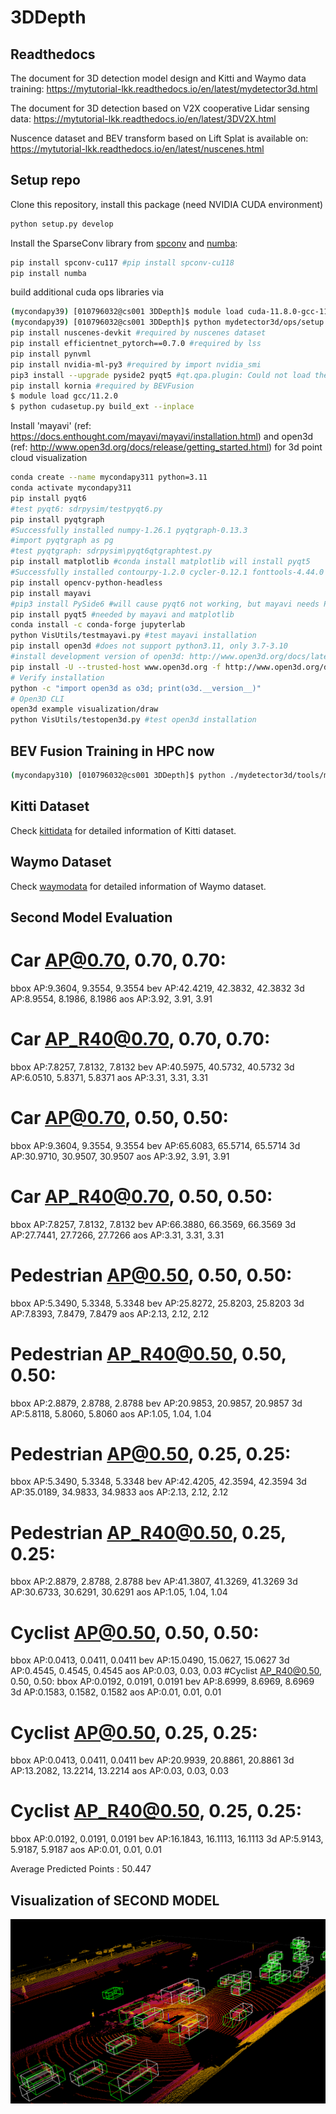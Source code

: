 # 3DDepth
## Readthedocs

The document for 3D detection model design and Kitti and Waymo data training: https://mytutorial-lkk.readthedocs.io/en/latest/mydetector3d.html

The document for 3D detection based on V2X cooperative Lidar sensing data: https://mytutorial-lkk.readthedocs.io/en/latest/3DV2X.html

Nuscence dataset and BEV transform based on Lift Splat is available on: https://mytutorial-lkk.readthedocs.io/en/latest/nuscenes.html

## Setup repo
Clone this repository, install this package (need NVIDIA CUDA environment)
```bash
python setup.py develop
```

Install the SparseConv library from [spconv](https://github.com/traveller59/spconv) and [numba](https://numba.pydata.org/numba-doc/latest/user/installing.html):
```bash
pip install spconv-cu117 #pip install spconv-cu118
pip install numba
```

build additional cuda ops libraries via
```bash
(mycondapy39) [010796032@cs001 3DDepth]$ module load cuda-11.8.0-gcc-11.2.0-5tlywx3 #should match pytorch cuda version
(mycondapy39) [010796032@cs001 3DDepth]$ python mydetector3d/ops/setup.py build_ext --inplace
pip install nuscenes-devkit #required by nuscenes dataset
pip install efficientnet_pytorch==0.7.0 #required by lss
pip install pynvml
pip install nvidia-ml-py3 #required by import nvidia_smi
pip3 install --upgrade pyside2 pyqt5 #qt.qpa.plugin: Could not load the Qt platform plugin "xcb"
pip install kornia #required by BEVFusion
$ module load gcc/11.2.0
$ python cudasetup.py build_ext --inplace
```

Install 'mayavi' (ref: https://docs.enthought.com/mayavi/mayavi/installation.html) and open3d (ref: http://www.open3d.org/docs/release/getting_started.html) for 3d point cloud visualization
```bash
conda create --name mycondapy311 python=3.11
conda activate mycondapy311
pip install pyqt6
#test pyqt6: sdrpysim/testpyqt6.py
pip install pyqtgraph
#Successfully installed numpy-1.26.1 pyqtgraph-0.13.3
#import pyqtgraph as pg
#test pyqtgraph: sdrpysim\pyqt6qtgraphtest.py
pip install matplotlib #conda install matplotlib will install pyqt5
#Successfully installed contourpy-1.2.0 cycler-0.12.1 fonttools-4.44.0 kiwisolver-1.4.5 matplotlib-3.8.1 packaging-23.2 pillow-10.1.0 pyparsing-3.1.1 python-dateutil-2.8.2 six-1.16.0
pip install opencv-python-headless
pip install mayavi
#pip3 install PySide6 #will cause pyqt6 not working, but mayavi needs PySide6
pip install pyqt5 #needed by mayavi and matplotlib
conda install -c conda-forge jupyterlab
python VisUtils/testmayavi.py #test mayavi installation
pip install open3d #does not support python3.11, only 3.7-3.10
#install development version of open3d: http://www.open3d.org/docs/latest/getting_started.html
pip install -U --trusted-host www.open3d.org -f http://www.open3d.org/docs/latest/getting_started.html open3d
# Verify installation
python -c "import open3d as o3d; print(o3d.__version__)"
# Open3D CLI
open3d example visualization/draw
python VisUtils/testopen3d.py #test open3d installation
```

## BEV Fusion Training in HPC now
```bash
(mycondapy310) [010796032@cs001 3DDepth]$ python ./mydetector3d/tools/mytrain.py
```

## Kitti Dataset
Check [kittidata](Kitti/kittidata.md) for detailed information of Kitti dataset.

## Waymo Dataset
Check [waymodata](Waymo/waymodata.md) for detailed information of Waymo dataset.

## Second Model Evaluation
# Car AP@0.70, 0.70, 0.70:
bbox AP:9.3604, 9.3554, 9.3554
bev  AP:42.4219, 42.3832, 42.3832
3d   AP:8.9554, 8.1986, 8.1986
aos  AP:3.92, 3.91, 3.91
# Car AP_R40@0.70, 0.70, 0.70:
bbox AP:7.8257, 7.8132, 7.8132
bev  AP:40.5975, 40.5732, 40.5732
3d   AP:6.0510, 5.8371, 5.8371
aos  AP:3.31, 3.31, 3.31
# Car AP@0.70, 0.50, 0.50:
bbox AP:9.3604, 9.3554, 9.3554
bev  AP:65.6083, 65.5714, 65.5714
3d   AP:30.9710, 30.9507, 30.9507
aos  AP:3.92, 3.91, 3.91
# Car AP_R40@0.70, 0.50, 0.50:
bbox AP:7.8257, 7.8132, 7.8132
bev  AP:66.3880, 66.3569, 66.3569
3d   AP:27.7441, 27.7266, 27.7266
aos  AP:3.31, 3.31, 3.31
# Pedestrian AP@0.50, 0.50, 0.50:
bbox AP:5.3490, 5.3348, 5.3348
bev  AP:25.8272, 25.8203, 25.8203
3d   AP:7.8393, 7.8479, 7.8479
aos  AP:2.13, 2.12, 2.12
# Pedestrian AP_R40@0.50, 0.50, 0.50:
bbox AP:2.8879, 2.8788, 2.8788
bev  AP:20.9853, 20.9857, 20.9857
3d   AP:5.8118, 5.8060, 5.8060
aos  AP:1.05, 1.04, 1.04
# Pedestrian AP@0.50, 0.25, 0.25:
bbox AP:5.3490, 5.3348, 5.3348
bev  AP:42.4205, 42.3594, 42.3594
3d   AP:35.0189, 34.9833, 34.9833
aos  AP:2.13, 2.12, 2.12
# Pedestrian AP_R40@0.50, 0.25, 0.25:
bbox AP:2.8879, 2.8788, 2.8788
bev  AP:41.3807, 41.3269, 41.3269
3d   AP:30.6733, 30.6291, 30.6291
aos  AP:1.05, 1.04, 1.04
# Cyclist AP@0.50, 0.50, 0.50:
bbox AP:0.0413, 0.0411, 0.0411
bev  AP:15.0490, 15.0627, 15.0627
3d   AP:0.4545, 0.4545, 0.4545
aos  AP:0.03, 0.03, 0.03
#Cyclist AP_R40@0.50, 0.50, 0.50:
bbox AP:0.0192, 0.0191, 0.0191
bev  AP:8.6999, 8.6969, 8.6969
3d   AP:0.1583, 0.1582, 0.1582
aos  AP:0.01, 0.01, 0.01
# Cyclist AP@0.50, 0.25, 0.25:
bbox AP:0.0413, 0.0411, 0.0411
bev  AP:20.9939, 20.8861, 20.8861
3d   AP:13.2082, 13.2214, 13.2214
aos  AP:0.03, 0.03, 0.03
# Cyclist AP_R40@0.50, 0.25, 0.25:
bbox AP:0.0192, 0.0191, 0.0191
bev  AP:16.1843, 16.1113, 16.1113
3d   AP:5.9143, 5.9187, 5.9187
aos  AP:0.01, 0.01, 0.01

Average Predicted Points : 50.447


## Visualization of SECOND MODEL
![Example Image](second_1.png)


